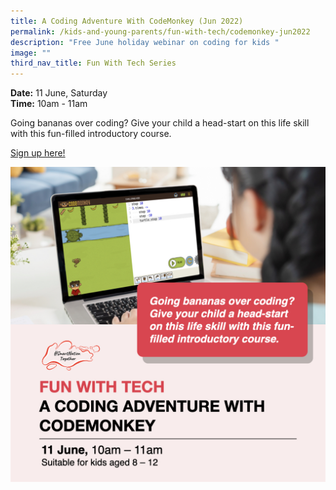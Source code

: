 ```yaml
---
title: A Coding Adventure With CodeMonkey (Jun 2022)
permalink: /kids-and-young-parents/fun-with-tech/codemonkey-jun2022
description: "Free June holiday webinar on coding for kids "
image: ""
third_nav_title: Fun With Tech Series
---
```


**Date:** 11 June, Saturday
<br> **Time:** 10am - 11am

Going bananas over coding? Give your child a head-start on this life skill with this fun-filled introductory course. 

[Sign up here!](https://go.gov.sg/kids-codingadv-june22)

![Free june holidays webinar on coding for kids ](/images/Jun22-Kids-Codemonkey-Jun22jpeg.jpeg)
